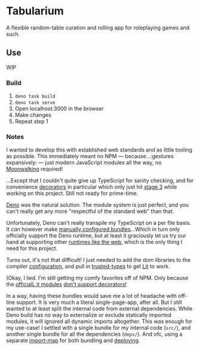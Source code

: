# Tabularium

A flexible random-table curation and rolling app for roleplaying games and such.

## Use

WIP

### Build

1. `deno task build`
2. `deno task serve`
3. Open localhost:3000 in the browser
4. Make changes
5. Repeat step 1

### Notes

I wanted to develop this with established web standards and as little tooling as possible. This immediately meant no NPM — because...:gestures expansively: — just modern JavaScript modules all the way, no [Moonwalking](https://2ality.com/2022/05/rfc-9239.html#do-we-have-to-use-the-filename-extension-.mjs-for-modules-now%3F) required!

...Except that I couldn't quite give up TypeScript for sanity checking, and for convenience [decorators](https://github.com/tc39/proposal-decorators) in particular which only just hit [stage 3](https://github.com/tc39/notes/blob/HEAD/meetings/2022-03/mar-28.md#decorators-for-stage-3) while working on this project. Still not ready for prime-time.

[Deno](https://deno.land/) was the natural solution. The module system is just perfect, and you can't really get any more "respectful of the standard web" than that. 

Unfortunately, Deno can't really transpile my TypeScript on a per file basis. It _can_ however make [manually configured bundles](https://deno.land/manual/tools/bundler)...Which in turn only officially support the Deno runtime, but at least it graciously let us try our hand at supporting other [runtimes like the web](https://deno.land/manual/tools/bundler#bundling-for-the-web), which is the only thing I need for this project. 

Turns out, it's not that difficult! I just needed to add the dom libraries to the compiler [configuration]('./deno.json'), and pull in [trusted-types](https://www.npmjs.com/package/@types/trusted-types) to get [Lit](https://lit.dev/) to work. 

(Okay, I lied. I'm still getting my comfy favorites off of NPM. Only because the [officialL it modules](https://lit.dev/docs/getting-started/#use-bundles) [don't support decorators!](https://github.com/lit/lit/issues/2272#issuecomment-954165113)

In a way, having these bundles would save me a lot of headache with off-line support. It is very much a literal single-page-app, after all. But I still wanted to at least split the internal code from external dependencies. While Deno build has no way to externalize or exclude statically imported modules, it will ignored all dynamic imports altogether. This was enough for my use-case! I settled with a single bundle for my internal code (`src/`), and another single bundle for all the dependencies (`deps/`). And ofc, using a separate [import-map](https://deno.land/manual/linking_to_external_code/import_maps) for both bundling and [deploying](https://caniuse.com/import-maps).
 

